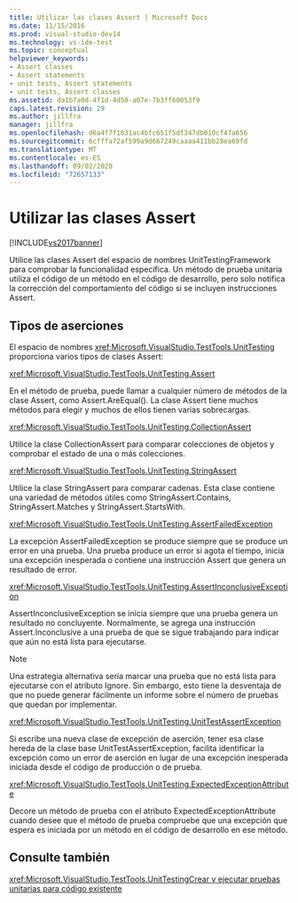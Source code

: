```yaml
---
title: Utilizar las clases Assert | Microsoft Docs
ms.date: 11/15/2016
ms.prod: visual-studio-dev14
ms.technology: vs-ide-test
ms.topic: conceptual
helpviewer_keywords:
- Assert classes
- Assert statements
- unit tests, Assert statements
- unit tests, Assert classes
ms.assetid: da1b7a0d-4f1d-4d50-a07e-7b3ff60053f9
caps.latest.revision: 29
ms.author: jillfra
manager: jillfra
ms.openlocfilehash: d6a4f7f1631ac4bfc651f5df347db010cf47a656
ms.sourcegitcommit: 6cfffa72af599a9d667249caaaa411bb28ea69fd
ms.translationtype: MT
ms.contentlocale: es-ES
ms.lasthandoff: 09/02/2020
ms.locfileid: "72657133"
---
```

# <a name="using-the-assert-classes"></a>Utilizar las clases Assert
[!INCLUDE[vs2017banner](../includes/vs2017banner.md)]

Utilice las clases Assert del espacio de nombres UnitTestingFramework para comprobar la funcionalidad específica. Un método de prueba unitaria utiliza el código de un método en el código de desarrollo, pero solo notifica la corrección del comportamiento del código si se incluyen instrucciones Assert.

## <a name="kinds-of-asserts"></a>Tipos de aserciones
 El espacio de nombres <xref:Microsoft.VisualStudio.TestTools.UnitTesting> proporciona varios tipos de clases Assert:

 <xref:Microsoft.VisualStudio.TestTools.UnitTesting.Assert>

 En el método de prueba, puede llamar a cualquier número de métodos de la clase Assert, como Assert.AreEqual(). La clase Assert tiene muchos métodos para elegir y muchos de ellos tienen varias sobrecargas.

 <xref:Microsoft.VisualStudio.TestTools.UnitTesting.CollectionAssert>

 Utilice la clase CollectionAssert para comparar colecciones de objetos y comprobar el estado de una o más colecciones.

 <xref:Microsoft.VisualStudio.TestTools.UnitTesting.StringAssert>

 Utilice la clase StringAssert para comparar cadenas. Esta clase contiene una variedad de métodos útiles como StringAssert.Contains, StringAssert.Matches y StringAssert.StartsWith.

 <xref:Microsoft.VisualStudio.TestTools.UnitTesting.AssertFailedException>

 La excepción AssertFailedException se produce siempre que se produce un error en una prueba. Una prueba produce un error si agota el tiempo, inicia una excepción inesperada o contiene una instrucción Assert que genera un resultado de error.

 <xref:Microsoft.VisualStudio.TestTools.UnitTesting.AssertInconclusiveException>

 AssertInconclusiveException se inicia siempre que una prueba genera un resultado no concluyente. Normalmente, se agrega una instrucción Assert.Inconclusive a una prueba de que se sigue trabajando para indicar que aún no está lista para ejecutarse.

> [!NOTE]
> Una estrategia alternativa sería marcar una prueba que no está lista para ejecutarse con el atributo Ignore. Sin embargo, esto tiene la desventaja de que no puede generar fácilmente un informe sobre el número de pruebas que quedan por implementar.

 <xref:Microsoft.VisualStudio.TestTools.UnitTesting.UnitTestAssertException>

 Si escribe una nueva clase de excepción de aserción, tener esa clase hereda de la clase base UnitTestAssertException, facilita identificar la excepción como un error de aserción en lugar de una excepción inesperada iniciada desde el código de producción o de prueba.

 <xref:Microsoft.VisualStudio.TestTools.UnitTesting.ExpectedExceptionAttribute>

 Decore un método de prueba con el atributo ExpectedExceptionAttribute cuando desee que el método de prueba compruebe que una excepción que espera es iniciada por un método en el código de desarrollo en ese método.

## <a name="see-also"></a>Consulte también
 <xref:Microsoft.VisualStudio.TestTools.UnitTesting>[Crear y ejecutar pruebas unitarias para código existente](https://msdn.microsoft.com/e8370b93-085b-41c9-8dec-655bd886f173)
